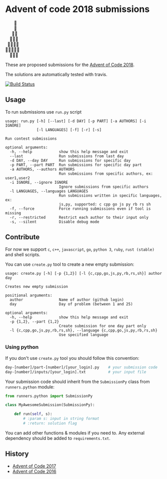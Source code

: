 # Advent of code 2018 submissions

⁣    🌟  
    🎄  
   🎄🎄  
  🎄🎄🎄  
 🎄🎄🎄🎄  
🎄🎄🎄🎄🎄  
  🎁🎁🎁  

These are proposed submissions for the [Advent of Code 2018](http://adventofcode.com/2018).

The solutions are automatically tested with travis.

[![Build Status](https://travis-ci.org/badouralix/advent-of-code-2018.svg?branch=master)](https://travis-ci.org/badouralix/advent-of-code-2018)

## Usage

To run submissions use `run.py` script

```text
usage: run.py [-h] [--last] [-d DAY] [-p PART] [-a AUTHORS] [-i IGNORE]
              [-l LANGUAGES] [-f] [-r] [-s]

Run contest submissions

optional arguments:
  -h, --help            show this help message and exit
  --last                Run submissions from last day
  -d DAY, --day DAY     Run submissions for specific day
  -p PART, --part PART  Run submissions for specific day part
  -a AUTHORS, --authors AUTHORS
                        Run submissions from specific authors, ex: user1,user2
  -i IGNORE, --ignore IGNORE
                        Ignore submissions from specific authors
  -l LANGUAGES, --languages LANGUAGES
                        Run submissions written in specific languages, ex:
                        js,py, supported: c cpp go js py rb rs sh
  -f, --force           Force running submissions even if tool is missing
  -r, --restricted      Restrict each author to their input only
  -s, --silent          Disable debug mode
```

## Contribute

For now we support `c`, `c++`, `javascript`, `go`, `python 3`, `ruby`, `rust (stable)` and shell scripts.

You can use `create.py` tool to create a new empty submission:

```text
usage: create.py [-h] [-p {1,2}] [-l {c,cpp,go,js,py,rb,rs,sh}] author day

Creates new empty submission

positional arguments:
  author                Name of author (github login)
  day                   Day of problem (between 1 and 25)

optional arguments:
  -h, --help            show this help message and exit
  -p {1,2}, --part {1,2}
                        Create submission for one day part only
  -l {c,cpp,go,js,py,rb,rs,sh}, --language {c,cpp,go,js,py,rb,rs,sh}
                        Use specified language
```

### Using python

If you don't use `create.py` tool you should follow this convention:

```bash
day-[number]/part-[number]/[your_login].py    # your submission code
day-[number]/inputs/[your_login].txt          # your input file
```

Your submission code should inherit from the `SubmissionPy` class from `runners.python` module:

```python
from runners.python import SubmissionPy

class MyAwesomeSubmission(SubmissionPy):

    def run(self, s):
        # :param s: input in string format
        # :return: solution flag
```

You can add other functions & modules if you need to. Any external dependency should be added to `requirements.txt`.

## History

- [Advent of Code 2017](https://github.com/lypnol/adventofcode-2017)
- [Advent of Code 2016](https://github.com/lypnol/adventofcode-2016)
